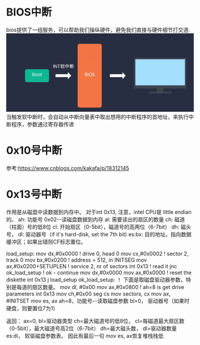 # BIOS中断

bios提供了一组服务，可以帮助我们操纵硬件，避免我们直接与硬件细节打交道.
![bios中断](./bios中断示意图.png)
当触发软中断时，会自动从中断向量表中取出想用的中断程序的首地址，来执行中断程序，参数通过寄存器传递

# 0x10号中断
参考:https://www.cnblogs.com/kakafa/p/18312145


# 0x13号中断
作用是从磁盘中读数据到内存中。
对于int 0x13, 注意，intel CPU是 little endian的。
ah: 功能号 0x02--读磁盘数据到内存
al: 需要读出的扇区的数量
ch: 磁道（柱面）号的低8位
cl: 开始扇区（0-5bit），磁道号的高两位（6-7bit）
dh: 磁头号， dl: 驱动器号（if it's hard-disk, set the 7th bit)
es:bx: 目的地址。指向数据缓冲区；如果出错则CF标志置位。

load_setup:
 mov dx,#0x0000  ! drive 0, head 0
 mov cx,#0x0002  ! sector 2, track 0
 mov bx,#0x0200  ! address = 512, in INITSEG
 mov ax,#0x0200+SETUPLEN ! service 2, nr of sectors
 int 0x13   ! read it
 jnc ok_load_setup  ! ok - continue
 mov dx,#0x0000
 mov ax,#0x0000  ! reset the diskette
 int 0x13
 j load_setup
ok_load_setup:
！ 下面是取磁盘驱动器参数，特别是每道的扇区数量。
mov dl, #0x00
mov ax,#0x0800 ! ah=8 is get drive parameters
int 0x13
mov ch,#0x00
seg cs
mov sectors, cx
mov ax, #INITSET
mov es, ax
ah=8，功能号--读取磁盘参数
bl=0， 驱动器号（如果时硬盘，则要置位7为1）

返回：
ax=0, bl=驱动器类型
ch=最大磁道号的低8位， cl=每磁道最大扇区数（0-5bit），最大磁道号高2位（6-7bit）
dh=最大磁头数， dl=驱动器数量
es:di， 软驱磁盘参数表。 因此有最后一句 mov es, ax恢复堆栈栈低
